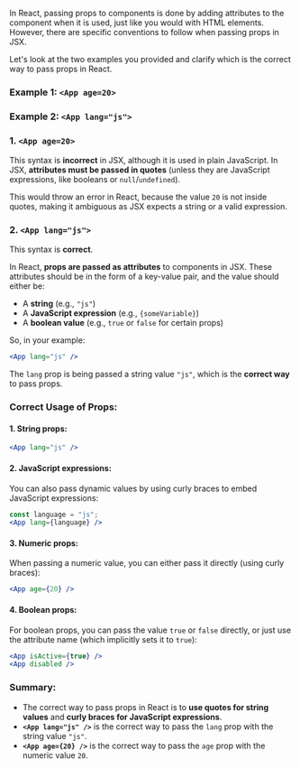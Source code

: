 In React, passing props to components is done by adding attributes to the component when it is used, just like you would with HTML elements. However, there are specific conventions to follow when passing props in JSX.

Let's look at the two examples you provided and clarify which is the correct way to pass props in React.

### Example 1: `<App age=20>`
### Example 2: `<App lang="js">`

### 1. **`<App age=20>`**

This syntax is **incorrect** in JSX, although it is used in plain JavaScript. In JSX, **attributes must be passed in quotes** (unless they are JavaScript expressions, like booleans or `null`/`undefined`).

This would throw an error in React, because the value `20` is not inside quotes, making it ambiguous as JSX expects a string or a valid expression.

### 2. **`<App lang="js">`**

This syntax is **correct**.

In React, **props are passed as attributes** to components in JSX. These attributes should be in the form of a key-value pair, and the value should either be:
- A **string** (e.g., `"js"`)
- A **JavaScript expression** (e.g., `{someVariable}`)
- A **boolean value** (e.g., `true` or `false` for certain props)

So, in your example:
```jsx
<App lang="js" />
```
The `lang` prop is being passed a string value `"js"`, which is the **correct way** to pass props.

### Correct Usage of Props:

#### 1. String props:
```jsx
<App lang="js" />
```

#### 2. JavaScript expressions:
You can also pass dynamic values by using curly braces to embed JavaScript expressions:
```jsx
const language = "js";
<App lang={language} />
```

#### 3. Numeric props:
When passing a numeric value, you can either pass it directly (using curly braces):
```jsx
<App age={20} />
```

#### 4. Boolean props:
For boolean props, you can pass the value `true` or `false` directly, or just use the attribute name (which implicitly sets it to `true`):
```jsx
<App isActive={true} />
<App disabled />
```

### Summary:
- The correct way to pass props in React is to **use quotes for string values** and **curly braces for JavaScript expressions**.
- **`<App lang="js" />`** is the correct way to pass the `lang` prop with the string value `"js"`.
- **`<App age={20} />`** is the correct way to pass the `age` prop with the numeric value `20`.